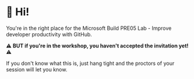 # 👋 Hi!

You're in the right place for the Microsoft Build PRE05 Lab - Improve developer productivity with GitHub.

⚠️ **BUT if you're in the workshop, you haven't accepted the invitation yet!** ⚠️

If you don't know what this is, just hang tight and the proctors of your session will let you know.
